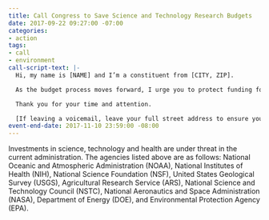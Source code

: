 ```yaml
---
title: Call Congress to Save Science and Technology Research Budgets
date: 2017-09-22 09:27:00 -07:00
categories:
- action
tags:
- call
- environment
call-script-text: |-
  Hi, my name is [NAME] and I’m a constituent from [CITY, ZIP].

  As the budget process moves forward, I urge you to protect funding for scientific research and development (R&D) in all federal agencies, especially ARS, DOE, EPA, NIH, NIMH, NOAA, NSF, NSTC and USGS. The research budgets of many universities and scientists depend on grants from these agencies. The quality of our future depends on advances in scientific research and investment in promising new technologies. The partnership between our federal government and universities has led to many discoveries and much innovation improving the quality of our lives. Please empower the expert scientists both in and out of government and their programs as they continue to strive to protect and improve our health, safety, environment and future possibilities. China is rapidly increasing its spending on research and development and its number of new patents is increasing annually, while the number of new US originated patents has not been growing. We need to maintain our leadership in R&D.

  Thank you for your time and attention.

  [If leaving a voicemail, leave your full street address to ensure your call is tallied]
event-end-date: 2017-11-10 23:59:00 -08:00
---
```


Investments in science, technology and health are under threat in the current administration.  The agencies listed above are as follows:   National Oceanic and Atmospheric Administration (NOAA), National Institutes of Health (NIH), National Science Foundation (NSF), United States Geological Survey (USGS), Agricultural Research Service (ARS), National Science and Technology Council (NSTC), National Aeronautics and Space Administration (NASA), Department of Energy (DOE), and Environmental Protection Agency (EPA). 